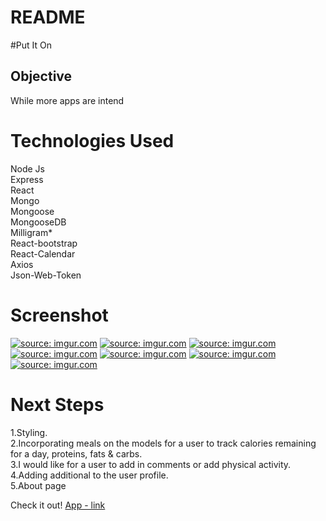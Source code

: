 # README

#Put It On

## Objective
While more apps are intend   

# Technologies Used
Node Js
<br>
Express
<br>
React
<br>
Mongo
<br>
Mongoose
<br>
MongooseDB
<br>
Milligram*
<br>
React-bootstrap
<br>
React-Calendar
<br>
Axios
<br>
Json-Web-Token

# Screenshot
<a href="https://imgur.com/5rVuHao"><img src="https://i.imgur.com/5rVuHao.jpg" title="source: imgur.com" /></a>
<a href="https://imgur.com/BKsEqEN"><img src="https://i.imgur.com/BKsEqEN.jpg" title="source: imgur.com" /></a>
<a href="https://imgur.com/komOIX5"><img src="https://i.imgur.com/komOIX5.jpg" title="source: imgur.com" /></a>
<a href="https://imgur.com/kVINk62"><img src="https://i.imgur.com/kVINk62.png" title="source: imgur.com" /></a>
<a href="https://imgur.com/uYRv4ky"><img src="https://i.imgur.com/uYRv4ky.png" title="source: imgur.com" /></a>
<a href="https://imgur.com/K8ZAXlN"><img src="https://i.imgur.com/K8ZAXlN.png" title="source: imgur.com" /></a>
<a href="https://imgur.com/K8zqTHt"><img src="https://i.imgur.com/K8zqTHt.png" title="source: imgur.com" /></a>


# Next Steps
1.Styling.
<br>
2.Incorporating meals on the models for a user to track calories remaining for a day, proteins, fats & carbs.
<br>
3.I would like for a user to add in comments or add physical activity.
<br>
4.Adding additional to the user profile.
<br>
5.About page

Check it out!
[App - link](https://calm-eyrie-90076.herokuapp.com/login)

